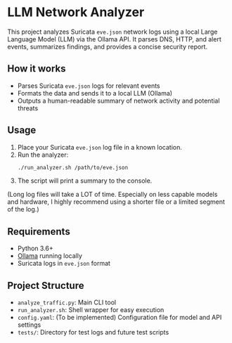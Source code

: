# LLM Network Analyzer

This project analyzes Suricata `eve.json` network logs using a local Large Language Model (LLM) via the Ollama API. It parses DNS, HTTP, and alert events, summarizes findings, and provides a concise security report.

## How it works
- Parses Suricata `eve.json` logs for relevant events
- Formats the data and sends it to a local LLM (Ollama)
- Outputs a human-readable summary of network activity and potential threats

## Usage
1. Place your Suricata `eve.json` log file in a known location.
2. Run the analyzer:
   ```bash
   ./run_analyzer.sh /path/to/eve.json
   ```
3. The script will print a summary to the console.

(Long log files will take a LOT of time. Especially on less capable models and hardware, I highly recommend using a shorter file or a limited segment of the log.)

## Requirements
- Python 3.6+
- [Ollama](https://ollama.com/) running locally
- Suricata logs in `eve.json` format

## Project Structure
- `analyze_traffic.py`: Main CLI tool
- `run_analyzer.sh`: Shell wrapper for easy execution
- `config.yaml`: (To be implemented) Configuration file for model and API settings
- `tests/`: Directory for test logs and future test scripts 